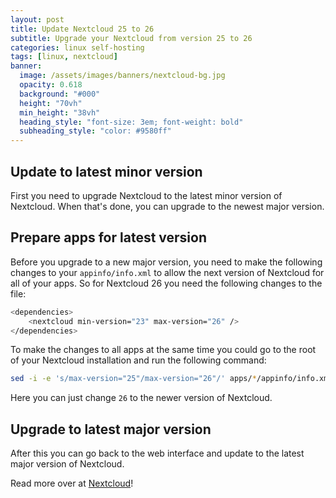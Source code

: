 ```yaml
---
layout: post
title: Update Nextcloud 25 to 26
subtitle: Upgrade your Nextcloud from version 25 to 26
categories: linux self-hosting
tags: [linux, nextcloud]
banner:
  image: /assets/images/banners/nextcloud-bg.jpg
  opacity: 0.618
  background: "#000"
  height: "70vh"
  min_height: "38vh"
  heading_style: "font-size: 3em; font-weight: bold"
  subheading_style: "color: #9580ff"
---
```

## Update to latest minor version
First you need to upgrade Nextcloud to the latest minor version of Nextcloud. When that's done, you can upgrade to the newest major version.

## Prepare apps for latest version
Before you upgrade to a new major version, you need to make the following changes to your ```appinfo/info.xml``` to allow the next version of Nextcloud for all of your apps. So for Nextcloud 26 you need the following changes to the file:
```bash
<dependencies>
    <nextcloud min-version="23" max-version="26" />
</dependencies>
```

To make the changes to all apps at the same time you could go to the root of your Nextcloud installation and run the following command:
```bash
sed -i -e 's/max-version="25"/max-version="26"/' apps/*/appinfo/info.xml
```
Here you can just change ```26``` to the newer version of Nextcloud.<br />

## Upgrade to latest major version
After this you can go back to the web interface and update to the latest major version of Nextcloud.

Read more over at [Nextcloud](https://docs.nextcloud.com/server/latest/developer_manual/app_publishing_maintenance/app_upgrade_guide/upgrade_to_26.html#)!